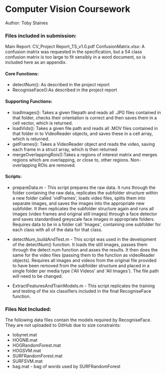 # Computer Vision Coursework
Author: Toby Staines

### Files included in submission:

Main Report: CV_Project Report_TS_v1.0.pdf
ConfusionMatrix.xlsx: A confusion matrix was requested in the specification, but a 54 class confusion matrix 
		      is too large to fit sensibly in a word document, so is included here as an appendix.

#### Core Functions:
- detectNum(): As described in the project report
- RecogniseFace():As described in the project report


#### Supporting Functions:
- loadImages(): Takes a given filepath and reads all .JPG files contained in that folder, checks their orientation is correct and then saves them in a cell vector, which is returned.
- loadVids():   Takes a given file path and reads all .MOV files contained in that folder in to VideoReader objects, and saves these in a cell array, which is returned.
- getFrames():  Takes a VideoReader object and reads the video, saving each frame in a struct array, which is then returned
- mergeOverlappingRois():Takes a regions of interest matrix and merges regions which are overlapping, or close to, other regions. Non-overlapping ROIs are removed.

#### Scripts:
- prepareData.m - This script prepares the raw data. It runs through the folder containing the raw data, replicates the subfolder structure within a new folder called 'vidFrames', loads video files, splits them into separate images, and saves the images into the appropriate new subfolder. It then replicates the subfolder structure again and runs all images (video frames and original still images) through a face detector and saves standardised greyscale face images in appropriate folders. Requires data to be in a folder call 'Images', containing one subfolder for each class with all of the data for that class.

- detectNum_buildAndTest.m - This script was used in the development of the detectNum() function. It loads the still images, passes them through the detect num function and asses the results. It then does the same for the video files (passing them to the function as videoReader objects). Requires all images and videos from the original file provided to have been removed from the subfolder structure and placed in a single folder per media type ('All Videos' and 'All Images'). The file path will need to be changed.

- ExtractFeaturesAndTrainModels.m - This script replicates the training and testing of the six classifiers included in the final RecogniseFace function.

### Files Not Included:
The following data files contain the models required by RecogniseFace. They are not uploaded to GitHub due to size constraints:
- tobynet.mat         
- HOGNB.mat    
- HOGRandomForest.mat 
- HOGSVM.mat
- SURFRandomForest.mat  
- SURFSVM.mat
- bag.mat - bag of words used by SURFRandomForest           

